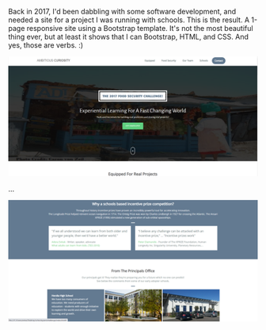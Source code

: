 Back in 2017, I'd been dabbling with some software development, and needed a site for a project I was running with schools. 
This is the result. A 1-page responsive site using a Bootstrap template. It's not the most beautiful thing ever, but at least it shows that I can Bootstrap, HTML, and CSS. And yes, those are verbs. :) 


<img title="Landing Page" alt="Alt text" src="img/landing_page.png">

...

<img title="testimonials" alt="Alt text" src="img/testimonial.png">